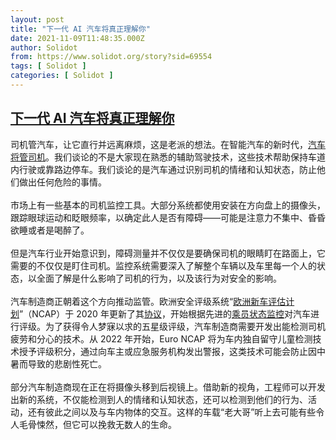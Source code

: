 ```yaml
---
layout: post
title: "下一代 AI 汽车将真正理解你"
date: 2021-11-09T11:48:35.000Z
author: Solidot
from: https://www.solidot.org/story?sid=69554
tags: [ Solidot ]
categories: [ Solidot ]
---
```

<!--1636458515000-->
[下一代 AI 汽车将真正理解你](https://www.solidot.org/story?sid=69554)
------

<div>
司机管汽车，让它直行并远离麻烦，这是老派的想法。在智能汽车的新时代，<a href="https://spectrum.ieee.org/the-next-generation-of-ai-enabled-cars-will-really-understand-you" target="_blank">汽车将管司机</a>。我们谈论的不是大家现在熟悉的辅助驾驶技术，这些技术帮助保持车道内行驶或靠路边停车。我们谈论的是汽车通过识别司机的情绪和认知状态，防止他们做出任何危险的事情。<br><br>市场上有一些基本的司机监控工具。大部分系统都使用安装在方向盘上的摄像头，跟踪眼球运动和眨眼频率，以确定此人是否有障碍——可能是注意力不集中、昏昏欲睡或者是喝醉了。<br><br>但是汽车行业开始意识到，障碍测量并不仅仅是要确保司机的眼睛盯在路面上，它需要的不仅仅是盯住司机。监控系统需要深入了解整个车辆以及车里每一个人的状态，以全面了解是什么影响了司机的行为，以及该行为对安全的影响。<br><br>汽车制造商正朝着这个方向推动监管。欧洲安全评级系统“<a href="https://www.euroncap.com/en" target="_blank">欧洲新车评估计划</a>”（NCAP）于 2020 年更新了其<a href="https://www.euroncap.com/en/press-media/press-releases/euro-ncap-presents-latest-overhaul-of-its-safety-rating/">协议</a>，开始根据先进的<a href="https://www.euroncap.com/en/vehicle-safety/the-ratings-explained/safety-assist/occupant-status-monitoring/" target="_blank">乘员状态监控</a>对汽车进行评级。为了获得令人梦寐以求的五星级评级，汽车制造商需要开发出能检测司机疲劳和分心的技术。从 2022 年开始，Euro NCAP 将为车内独自留守儿童检测技术授予评级积分，通过向车主或应急服务机构发出警报，这类技术可能会防止因中暑而导致的悲剧性死亡。<br><br>部分汽车制造商现在正在将摄像头移到后视镜上。借助新的视角，工程师可以开发出新的系统，不仅能检测到人的情绪和认知状态，还可以检测到他们的行为、活动，还有彼此之间以及与车内物体的交互。这样的车载“老大哥”听上去可能有些令人毛骨悚然，但它可以挽救无数人的生命。
</div>
